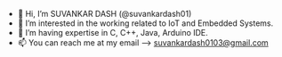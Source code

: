 - 👋 Hi, I’m SUVANKAR DASH (@suvankardash01)
- 👀 I’m interested in the working related to IoT and Embedded Systems. 
- 🌱 I’m having expertise in C, C++, Java, Arduino IDE. 
- 📫 You can reach me at my email --> suvankardash0103@gmail.com
<!---
suvankardash01/suvankardash01 is a ✨ special ✨ repository because its `README.md` (this file) appears on your GitHub profile.
You can click the Preview link to take a look at your changes.
--->
